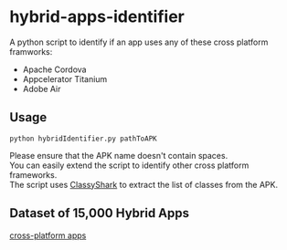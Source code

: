 # hybrid-apps-identifier
A python script to identify if an app uses any of these cross platform framworks:   
- Apache Cordova
- Appcelerator Titanium
- Adobe Air
   
## Usage   
```ddd
python hybridIdentifier.py pathToAPK   
```
Please ensure that the APK name doesn't contain spaces.   
You can easily extend the script to identify other cross platform frameworks.   
The script uses [ClassyShark](https://github.com/google/android-classyshark) to extract the list of classes from the APK.  
## Dataset of 15,000 Hybrid Apps
[cross-platform apps](https://github.com/mohamedali92/hybrid-apps)
